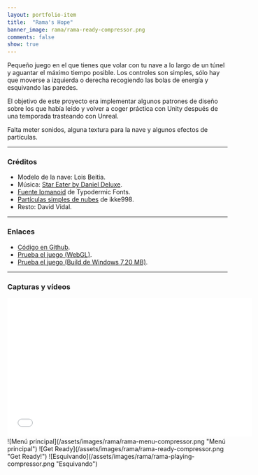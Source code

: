 ```yaml
---
layout: portfolio-item
title:  "Rama's Hope"
banner_image: rama/rama-ready-compressor.png
comments: false
show: true
---
```


Pequeño juego en el que tienes que volar con tu nave a lo largo de un túnel y aguantar el máximo tiempo posible. Los controles son simples, sólo hay que moverse a izquierda o derecha recogiendo las bolas de energía y esquivando las paredes.

El objetivo de este proyecto era implementar algunos patrones de diseño sobre los que había leído y volver a coger práctica con Unity después de una temporada trasteando con Unreal.

Falta meter sonidos, alguna textura para la nave y algunos efectos de partículas.

---

### Créditos
* Modelo de la nave: Lois Beitia.
* Música: [Star Eater by Daniel Deluxe](https://newretrowave.bandcamp.com/album/magnatron).
* [Fuente Iomanoid](http://www.dafont.com/es/arkanoid.font) de Typodermic Fonts.
* [Partículas simples de nubes](http://forum.unity3d.com/threads/particle-cloud-package.54833/)  de ikke998.
* Resto: David Vidal.

---

### Enlaces
* [Código en Github](https://github.com/txotxopue/RamasHope).
* [Prueba el juego (WebGL)](/assets/builds/rama/index.html).
* [Prueba el juego (Build de Windows 7,20 MB)](/assets/builds/rama/RamasHope.zip).

---

### Capturas y vídeos
<iframe width="560" height="315" src="//www.youtube.com/embed/cOXChB1AtzY" frameborder="0" allowfullscreen></iframe>
![Menú principal](/assets/images/rama/rama-menu-compressor.png "Menú principal")
![Get Ready](/assets/images/rama/rama-ready-compressor.png "Get Ready!")
![Esquivando](/assets/images/rama/rama-playing-compressor.png "Esquivando")